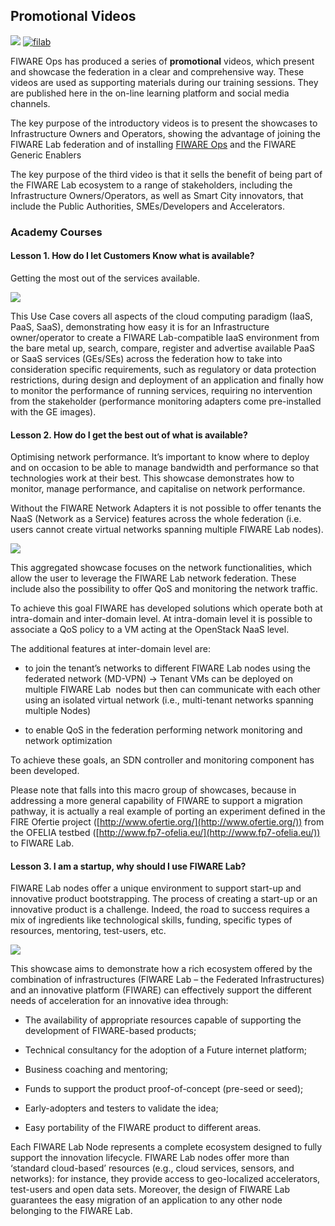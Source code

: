 <h2>Promotional Videos</h2>

<!-- textlint-disable terminology -->
<!-- textlint-disable no-dead-link -->

[![](https://nexus.lab.fiware.org/repository/raw/public/badges/chapters/operations.svg)](https://www.fiware.org/)
[![filab](https://img.shields.io/badge/tag-filab-orange.svg?logo=stackoverflow)](http://stackoverflow.com/questions/tagged/filab)

FIWARE Ops has produced a series of **promotional** videos, which present and showcase the federation in a clear and
comprehensive way. These videos are used as supporting materials during our training sessions. They are published here
in the on-line learning platform and social media channels.

The key purpose of the introductory videos is to present the showcases to Infrastructure Owners and Operators, showing
the advantage of joining the FIWARE Lab federation and of installing
[FIWARE Ops](https://www.fi-xifi.eu/about-xifi/what-is-xifi.html) and the FIWARE Generic Enablers

The key purpose of the third video is that it sells the benefit of being part of the FIWARE Lab ecosystem to a range of
stakeholders, including the Infrastructure Owners/Operators, as well as Smart City innovators, that include the Public
Authorities, SMEs/Developers and Accelerators.

<h3>Academy Courses</h3>

<h4>Lesson 1. How do I let Customers Know what is available?</h4>

Getting the most out of the services available.

[![](http://img.youtube.com/vi/egbSeDHxKgw/0.jpg)](https://www.youtube.com/watch?v=egbSeDHxKgw "What is available?")

This Use Case covers all aspects of the cloud computing paradigm (IaaS, PaaS, SaaS), demonstrating how easy it is for an
Infrastructure owner/operator to create a FIWARE Lab-compatible IaaS environment from the bare metal up, search,
compare, register and advertise available PaaS or SaaS services (GEs/SEs) across the federation how to take into
consideration specific requirements, such as regulatory or data protection restrictions, during design and deployment of
an application and finally how to monitor the performance of running services, requiring no intervention from the
stakeholder (performance monitoring adapters come pre-installed with the GE images).

<h4>Lesson 2. How do I get the best out of what is available?</h4>

Optimising network performance. It’s important to know where to deploy and on occasion to be able to manage bandwidth
and performance so that technologies work at their best. This showcase demonstrates how to monitor, manage performance,
and capitalise on network performance.

Without the FIWARE Network Adapters it is not possible to offer tenants the NaaS (Network as a Service) features across
the whole federation (i.e. users cannot create virtual networks spanning multiple FIWARE Lab nodes).

[![](http://img.youtube.com/vi/iEtOtSHFsuM/0.jpg)](https://www.youtube.com/watch?v=iEtOtSHFsuM "Getting the most from FIWARE Lab")

This aggregated showcase focuses on the network functionalities, which allow the user to leverage the FIWARE Lab network
federation. These include also the possibility to offer QoS and monitoring the network traffic.

To achieve this goal FIWARE has developed solutions which operate both at intra-domain and inter-domain level. At
intra-domain level it is possible to associate a QoS policy to a VM acting at the OpenStack NaaS level.

The additional features at inter-domain level are:

-   to join the tenant’s networks to different FIWARE Lab nodes using the federated network (MD-VPN) -> Tenant VMs can
    be deployed on multiple FIWARE Lab  nodes but then can communicate with each other using an isolated virtual network
    (i.e., multi-tenant networks spanning multiple Nodes)

-   to enable QoS in the federation performing network monitoring and network optimization

To achieve these goals, an SDN controller and monitoring component has been developed.

Please note that falls into this macro group of showcases, because in addressing a more general capability of FIWARE to
support a migration pathway, it is actually a real example of porting an experiment defined in the FIRE Ofertie project
([http://www.ofertie.org/](http://www.ofertie.org/)) from the OFELIA testbed
([http://www.fp7-ofelia.eu/](http://www.fp7-ofelia.eu/)) to FIWARE Lab.

<h4>Lesson 3. I am a startup, why should I use FIWARE Lab?</h4>

FIWARE Lab nodes offer a unique environment to support start-up and innovative product bootstrapping. The process of
creating a start-up or an innovative product is a challenge. Indeed, the road to success requires a mix of ingredients
like technological skills, funding, specific types of resources, mentoring, test-users, etc.

[![](http://img.youtube.com/vi/LH7oaakpte4/0.jpg)](https://www.youtube.com/watch?v=LH7oaakpte4 "Why use FIWARE Lab?")

This showcase aims to demonstrate how a rich ecosystem offered by the combination of infrastructures (FIWARE Lab – the
Federated Infrastructures) and an innovative platform (FIWARE) can effectively support the different needs of
acceleration for an innovative idea through:

-   The availability of appropriate resources capable of supporting the development of FIWARE-based products;

-   Technical consultancy for the adoption of a Future internet platform;

-   Business coaching and mentoring;

-   Funds to support the product proof-of-concept (pre-seed or seed);

-   Early-adopters and testers to validate the idea;

-   Easy portability of the FIWARE product to different areas.

Each FIWARE Lab Node represents a complete ecosystem designed to fully support the innovation lifecycle. FIWARE Lab
nodes offer more than ‘standard cloud-based’ resources (e.g., cloud services, sensors, and networks): for instance, they
provide access to geo-localized accelerators, test-users and open data sets. Moreover, the design of FIWARE Lab
guarantees the easy migration of an application to any other node belonging to the FIWARE Lab.

</section>
